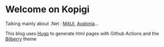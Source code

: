 # Welcome on Kopigi

Talking mainly about .Net : [MAUI](https://github.com/dotnet/maui), [Avalonia](https://www.avaloniaui.net/)...

This blog uses [Hugo](https://gohugo.io/) to generate html pages with Github Actions and the [Bilberry](https://github.com/Lednerb/bilberry-hugo-theme) theme
